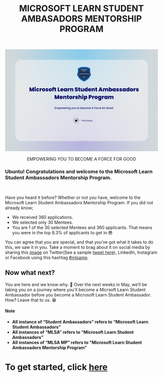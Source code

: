 <h1 align="center"> MICROSOFT LEARN STUDENT AMBASADORS MENTORSHIP PROGRAM </h1> <br>
<p align="center">
    <img alt="Micrososft Learn Student Ambassadosr Mentorship Program" title="MLSA MP" src="images/MLSA Mentorship Program Banner.png" >
</p>

<p align="center">
  EMPOWERING YOU TO BECOME A FORCE FOR GOOD
</p>

<h3> <b> Ubuntu!</b> Congratulations and welcome to the Microsoft Learn Student Ambassadors Mentorship Program.</h3> <br>

Have you heard it before? Whether or not you have, welcome to the Microsoft Learn Student Ambassadors Mentorship Program. If you did not already know; 

- We received 360 applications. 
- We selected only 30 Mentees.
- You are 1 of the 30 selected Mentees and 360 applicants. That means you were in the top 8.3% of applicants to get in.😎

You can agree that you are special, and that you’ve got what it takes to do this, we saw it in you. Take a moment to brag about it on social media by sharing this [image](https://getdp.co/mlsamp) on Twitter(See a sample [tweet here](https://twitter.com/devgenix/status/1649022294289788931)), LinkedIn, Instagram or Facebook using this hashtag [#mlsamp](https://twitter.com/hashtag/mlsamp).

## Now what next?
 
You are here and we know why. 🤸
Over the next weeks in May, we’ll be taking you on a journey where you’ll become a Micrsoft Learn Student Ambassador before you become a Microsoft Learn Student Ambassador. 
How? Leave that to us. 😁 

#### Note
- **All instance of “Student Ambassadors” refers to “Microsoft Learn Student Ambassadors”**
- **All instances of “MLSA” refers to “Microsoft Learn Student Ambassadors”**
- **All instances of “MLSA MP” refers to "Microsoft Learn Student Ambassadors Mentorship Program”**


# To get started, click [here](./Week_1/0_week1.md)


